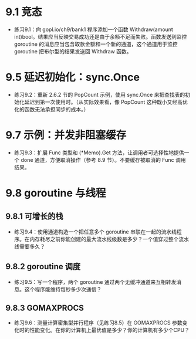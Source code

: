 # 9.1 竞态
+ 练习9.1：向 gopl.io/ch9/bank1 程序添加一个函数 Withdraw(amount int)bool。结果应当反映交易成功还是由于余额不足而失败。函数发送到监控 goroutine 的消息应当包含取款金额和一个新的通道，这个通道用于监控 goroutine 把布尔型的结果发送回 Withdraw 函数。

# 9.5 延迟初始化：sync.Once
+ 练习9.2：重新 2.6.2 节的 PopCount 示例，使用 sync.Once 来把查找表的初始化延迟到第一次使用时。（从实际效果看，像 PopCount 这种既小又经高优化的函数无法承担同步的成本。）

# 9.7 示例：并发非阻塞缓存
+ 练习9.3：扩展 Func 类型和 (*Memo)\.Get 方法，让调用者可选择性地提供一个 done 通道，方便取消操作（参考 8.9 节）。不要缓存被取消的 Func 调用结果。

# 9.8 goroutine 与线程

## 9.8.1 可增长的栈
+ 练习9.4：使用通道构造一个把任意多个 goroutine 串联在一起的流水线程序。在内存耗尽之前你能创建的最大流水线级数是多少？一个值穿过整个流水线需要多久？

## 9.8.2 goroutine 调度
+ 练习9.5：写一个程序，两个 goroutine 通过两个无缓冲通道来互相转发消息。这个程序能维持每秒多少次通信？

## 9.8.3 GOMAXPROCS
+ 练习9.6：测量计算密集型并行程序（见练习8.5）在 GOMAXPROCS 参数变化时的性能变化。在你的计算机上最优值是多少？你的计算机有多少个CPU？